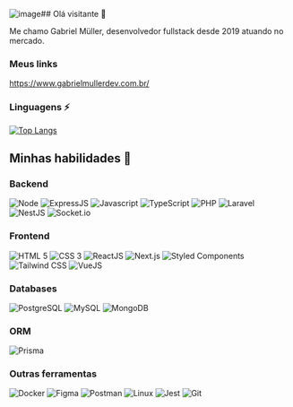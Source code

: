 ![image](https://github.com/user-attachments/assets/2f23cb03-0325-4a1f-ab15-8e59eddf759f)## Olá visitante 👋

Me chamo Gabriel Müller, desenvolvedor fullstack desde 2019 atuando no mercado.

### Meus links
https://www.gabrielmullerdev.com.br/

### Linguagens ⚡
[![Top Langs](https://github-readme-stats.vercel.app/api/top-langs/?username=muller-g&layout=compact&theme=tokyonight)](https://github.com/anuraghazra/github-readme-stats)

## Minhas habilidades 🚀

### Backend
![Node](https://img.shields.io/badge/Node.js-43853D?style=for-the-badge&logo=node.js&logoColor=white)
![ExpressJS](https://img.shields.io/badge/express-000000?style=for-the-badge&logo=express&logoColor=white)
![Javascript](https://img.shields.io/badge/JAVASCRIPT-323330?style=for-the-badge&logo=javascript)
![TypeScript](https://img.shields.io/badge/TYPESCRIPT-323330?style=for-the-badge&logo=typescript)
![PHP](https://img.shields.io/badge/PHP-323330?style=for-the-badge&logo=php)
![Laravel](https://img.shields.io/badge/Laravel-323330?style=for-the-badge&logo=laravel)
![NestJS](https://img.shields.io/badge/NestJS-323330?style=for-the-badge&logo=nestjs)
![Socket.io](https://img.shields.io/badge/SOCKET-IO-323330?style=for-the-badge&logo=socket.io)

### Frontend
![HTML 5](https://img.shields.io/badge/HTML5-E34F26?style=for-the-badge&logo=html5&logoColor=white)
![CSS 3](https://img.shields.io/badge/CSS3-1572B6?style=for-the-badge&logo=css3&logoColor=white)
![ReactJS](https://img.shields.io/badge/REACT-blue?style=for-the-badge&logo=react&logoColor=white)
![Next.js](https://img.shields.io/badge/Next.js-323330?style=for-the-badge&logo=next.js)
![Styled Components](https://img.shields.io/badge/Styled%20Components-323330?style=for-the-badge&logo=styled-components)
![Tailwind CSS](https://img.shields.io/badge/Tailwind%20CSS-323330?style=for-the-badge&logo=tailwind-css)
![VueJS](https://img.shields.io/badge/Vue.js-323330?style=for-the-badge&logo=vue.js&logoColor=4FC08D)

### Databases
![PostgreSQL](https://img.shields.io/badge/POSTGRESQL-323330?style=for-the-badge&logo=postgresql&logoColor=blue)
![MySQL](https://img.shields.io/badge/MySQL-323330?style=for-the-badge&logo=mysql)
![MongoDB](https://img.shields.io/badge/MongoDB-323330?style=for-the-badge&logo=mongodb)


### ORM
![Prisma](https://img.shields.io/badge/prisma-323330?style=for-the-badge&logo=prisma)


### Outras ferramentas
![Docker](https://img.shields.io/badge/Docker-323330?style=for-the-badge&logo=docker) ![Figma](https://img.shields.io/badge/Figma-323330?style=for-the-badge&logo=figma) ![Postman](https://img.shields.io/badge/Postman-323330?style=for-the-badge&logo=postman) ![Linux](https://img.shields.io/badge/Linux-323330?style=for-the-badge&logo=linux) ![Jest](https://img.shields.io/badge/Jest-323330?style=for-the-badge&logo=jest) ![Git](https://img.shields.io/badge/Git-323330?style=for-the-badge&logo=git)
